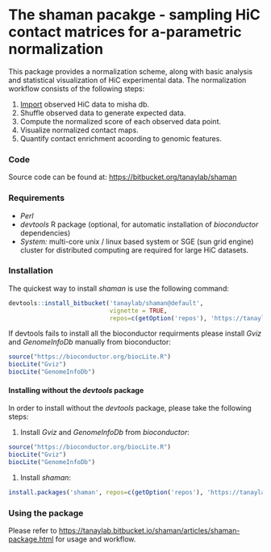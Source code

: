 
The shaman pacakge - sampling HiC contact matrices for a-parametric normalization
=================================================================================

This package provides a normalization scheme, along with basic analysis and statistical visualization of HiC experimental data. The normalization workflow consists of the following steps:

1.  [Import](https://tanaylab.bitbucket.io/shaman/articles/import.html) observed HiC data to misha db.
2.  Shuffle observed data to generate expected data.
3.  Compute the normalized score of each observed data point.
4.  Visualize normalized contact maps.
5.  Quantify contact enrichment acoording to genomic features.

### Code

Source code can be found at: <https://bitbucket.org/tanaylab/shaman>

### Requirements

-   *Perl*
-   *devtools* R package (optional, for automatic installation of *bioconductor* dependencies)
-   *System:* multi-core unix / linux based system or SGE (sun grid engine) cluster for distributed computing are required for large HiC datasets.

### Installation

The quickest way to install *shaman* is use the following command:

``` r
devtools::install_bitbucket('tanaylab/shaman@default', 
                            vignette = TRUE, 
                            repos=c(getOption('repos'), 'https://tanaylab.bitbucket.io/repo'))
```

If devtools fails to install all the bioconductor requirments please install *Gviz* and *GenomeInfoDb* manually from bioconductor:

``` r
source("https://bioconductor.org/biocLite.R")
biocLite("Gviz")
biocLite("GenomeInfoDb")
```

#### Installing without the *devtools* package

In order to install without the *devtools* package, please take the following steps:

1.  Install *Gviz* and *GenomeInfoDb* from *bioconductor*:

``` r
source("https://bioconductor.org/biocLite.R")
biocLite("Gviz")
biocLite("GenomeInfoDb")
```

1.  Install *shaman*:

``` r
install.packages('shaman', repos=c(getOption('repos'), 'https://tanaylab.bitbucket.io/repo')) 
```

### Using the package

Please refer to <https://tanaylab.bitbucket.io/shaman/articles/shaman-package.html> for usage and workflow.
